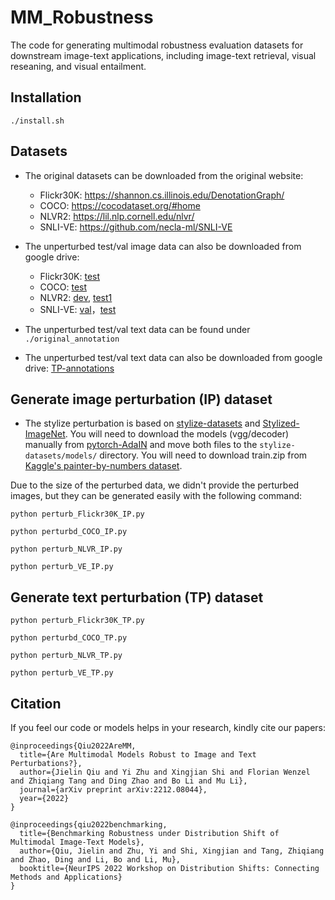 # MM_Robustness

The code for generating multimodal robustness evaluation datasets for downstream image-text applications, including image-text retrieval, visual reseaning, and visual entailment.

## Installation

```
./install.sh
```

## Datasets

- The original datasets can be downloaded from the original website:
  - Flickr30K: https://shannon.cs.illinois.edu/DenotationGraph/
  - COCO: https://cocodataset.org/#home
  - NLVR2: https://lil.nlp.cornell.edu/nlvr/
  - SNLI-VE: https://github.com/necla-ml/SNLI-VE

- The unperturbed test/val image data can also be downloaded from google drive: 

  - Flickr30K: [test](https://drive.google.com/file/d/1UfoHywRWYgiE6NHh398yMQTzqKllvIZR/view?usp=sharing)
  - COCO: [test](https://drive.google.com/file/d/1zPA3yiB3sXXdjLUV0bPkGqOX840MXoGH/view?usp=sharing)
  - NLVR2: [dev](https://drive.google.com/file/d/10qRZP65Lhkww_Be5XLLM2AHsntgglwLN/view?usp=sharing), [test1](https://drive.google.com/file/d/1RhXAumgH_QGZa29BWqcqC19-cKpJf9fm/view?usp=sharing)
  - SNLI-VE: [val](https://drive.google.com/file/d/14l1XdsFnpJcY7OOixL0xUqERc5QLefnI/view?usp=sharing)，[test](https://drive.google.com/file/d/1NyXK-Vw1UDQiZ-APqE5C92XI6Ip_HWMW/view?usp=sharing)

- The unperturbed test/val text data can be found under `./original_annotation` 
- The unperturbed test/val text data can also be downloaded from google drive: [TP-annotations](https://drive.google.com/file/d/1rTmYOasXACXm1PGcptOEDmuKqE6pQiPW/view?usp=sharing)


## Generate image perturbation (IP) dataset

- The stylize perturbation is based on [stylize-datasets](https://github.com/bethgelab/stylize-datasets) and [Stylized-ImageNet](https://github.com/rgeirhos/Stylized-ImageNet). You will need to download the models (vgg/decoder) manually from [pytorch-AdaIN](https://github.com/naoto0804/pytorch-AdaIN) and move both files to the `stylize-datasets/models/` directory. You will need to download train.zip from [Kaggle's painter-by-numbers dataset](https://www.kaggle.com/c/painter-by-numbers/data).

Due to the size of the perturbed data, we didn't provide the perturbed images, but they can be generated easily with the following command:

```
python perturb_Flickr30K_IP.py  
```
```
python perturbd_COCO_IP.py 
```
```
python perturb_NLVR_IP.py 
```
```
python perturb_VE_IP.py 
```

## Generate text perturbation (TP) dataset

```
python perturb_Flickr30K_TP.py  
```
```
python perturbd_COCO_TP.py 
```
```
python perturb_NLVR_TP.py 
```
```
python perturb_VE_TP.py 
```

## Citation

If you feel our code or models helps in your research, kindly cite our papers:

```
@inproceedings{Qiu2022AreMM,
  title={Are Multimodal Models Robust to Image and Text Perturbations?},
  author={Jielin Qiu and Yi Zhu and Xingjian Shi and Florian Wenzel and Zhiqiang Tang and Ding Zhao and Bo Li and Mu Li},
  journal={arXiv preprint arXiv:2212.08044},
  year={2022}
}

@inproceedings{qiu2022benchmarking,
  title={Benchmarking Robustness under Distribution Shift of Multimodal Image-Text Models},
  author={Qiu, Jielin and Zhu, Yi and Shi, Xingjian and Tang, Zhiqiang and Zhao, Ding and Li, Bo and Li, Mu},
  booktitle={NeurIPS 2022 Workshop on Distribution Shifts: Connecting Methods and Applications}
}
```
